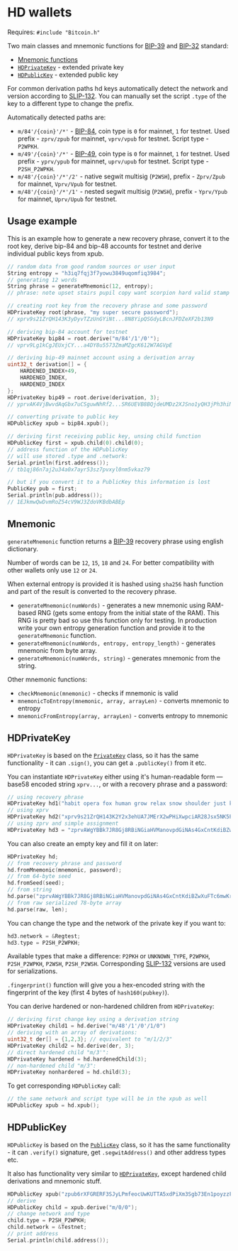 # HD wallets

Requires: `#include "Bitcoin.h"`

Two main classes and mnemonic functions for [BIP-39](https://github.com/bitcoin/bips/blob/master/bip-0039.mediawiki) and [BIP-32](https://github.com/bitcoin/bips/blob/master/bip-0032.mediawiki) standard:

- [Mnemonic functions](#mnemonic)
- [`HDPrivateKey`](#hdprivatekey) - extended private key
- [`HDPublicKey`](#hdpublickey) - extended public key

For common derivation paths hd keys automatically detect the network and version according to [SLIP-132](https://github.com/satoshilabs/slips/blob/master/slip-0132.md). You can manually set the script `.type` of the key to a different type to change the prefix.

Automatically detected paths are:
- `m/84'/{coin}'/*'` - [BIP-84](https://github.com/bitcoin/bips/blob/master/bip-0084.mediawiki), coin type is `0` for mainnet, `1` for testnet. Used prefix - `zprv/zpub` for mainnet, `vprv/vpub` for testnet. Script type - `P2WPKH`.
- `m/49'/{coin}'/*'` - [BIP-49](https://github.com/bitcoin/bips/blob/master/bip-0049.mediawiki), coin type is `0` for mainnet, `1` for testnet. Used prefix - `yprv/ypub` for mainnet, `uprv/upub` for testnet. Script type - `P2SH_P2WPKH`.
- `m/48'/{coin}'/*'/2'` - native segwit multisig (`P2WSH`), prefix - `Zprv/Zpub` for mainnet, `Vprv/Vpub` for testnet.
- `m/48'/{coin}'/*'/1'` - nested segwit multisig (`P2WSH`), prefix - `Yprv/Ypub` for mainnet, `Uprv/Upub` for testnet.

## Usage example

This is an example how to generate a new recovery phrase, convert it to the root key, derive bip-84 and bip-48 accounts for testnet and derive individual public keys from xpub.

```cpp
// random data from good random sources or user input
String entropy = "h3iq7fqj3f7yowu3849uqomfiq3984";
// generating 12 words
String phrase = generateMnemonic(12, entropy);
// phrase: note upset stairs pupil copy want scorpion hard valid stamp weasel cloud

// creating root key from the recovery phrase and some password
HDPrivateKey root(phrase, "my super secure password");
// xprv9s21ZrQH143K3yDyvTZzUnGYiNt...8N8YipQSGdyLBcnJFDZeXF2b13N9

// deriving bip-84 account for testnet
HDPrivateKey bip84 = root.derive("m/84'/1'/0'");
// vprv9Lg1kCgJEUxjCY...a4DY8u5573ZmaMZgcK612W7AGVpE

// deriving bip-49 mainnet account using a derivation array
uint32_t derivation[] = {
    HARDENED_INDEX+49, 
    HARDENED_INDEX,
    HARDENED_INDEX
};
HDPrivateKey bip49 = root.derive(derivation, 3);
// yprvAK4VjBwvdAqGbx7uCSguwNhRf2...SR6UEVB8BQjdeUMDz2XJSno1yQH3jPh3hiN

// converting private to public key
HDPublicKey xpub = bip84.xpub();

// deriving first receiving public key, unsing child function
HDPublicKey first = xpub.child(0).child(0);
// address function of the HDPublicKey 
// will use stored .type and .network:
Serial.println(first.address());
// tb1qj86n7aj2u34a0x7ayr53sz7pvxyl0nm5vkaz79

// but if you convert it to a PublicKey this information is lost
PublicKey pub = first;
Serial.println(pub.address());
// 1EJkmwQwDvmRoZ54cV9WJ3ZdoVKBdbABEp
```

## Mnemonic

`generateMnemonic` function returns a [BIP-39](https://github.com/bitcoin/bips/blob/master/bip-0039.mediawiki) recovery phrase using english dictionary.

Number of words can be `12`, `15`, `18` and `24`. For better compatibility with other wallets only use `12` or `24`.

When external entropy is provided it is hashed using `sha256` hash function and part of the result is converted to the recovery phrase.

- `generateMnemonic(numWords)` - generates a new mnemonic using RAM-based RNG (gets some entopy from the initial state of the RAM). This RNG is pretty bad so use this function only for testing. In production write your own entropy generation function and provide it to the `generateMnemonic` function.
- `generateMnemonic(numWords, entropy, entropy_length)` - generates mnemonic from byte array.
- `generateMnemonic(numWords, string)` - generates mnemonic from the string.

Other mnemonic functions:

- `checkMnemonic(mnemonic)` - checks if mnemonic is valid
- `mnemonicToEntropy(mnemonic, array, arrayLen)` - converts mnemonic to entropy
- `mnemonicFromEntropy(array, arrayLen)` - converts entropy to mnemonic

## HDPrivateKey

`HDPrivateKey` is based on the [`PrivateKey`](keys.md#privatekey) class, so it has the same functionality - it can `.sign()`, you can get a `.publicKey()` from it etc.

You can instantiate `HDPrivateKey` either using it's human-readable form — base58 encoded string `xprv...`, or with a recovery phrase and a password:

```cpp
// using recovery phrase
HDPrivateKey hd1("habit opera fox human grow relax snow shoulder just knife tail guilt", "mypassword!");
// using xprv
HDPrivateKey hd2("xprv9s21ZrQH143K2Y2x3ehUA7JMErX2wPHiXwpciAR28Jsx5NK5Pw8Ured3p1toftWgA3nYxR53LHgZqHBgBUT4DsXFL4xzWr5Dpbr2D6kHfn9");
// using zprv and simple assignment
HDPrivateKey hd3 = "zprvAWgYBBk7JR8Gj8RBiNGiaHVManovpdGiNAs4GxCntKdiBZwXuFTc6mwKrRoyfhpWyL2ATNGAFcPfbrQocsH5pLtT4kMqgfiCN3yJzFxBzPb";
```

You can also create an empty key and fill it on later:

```cpp
HDPrivateKey hd;
// from recovery phrase and password
hd.fromMnemonic(mnemonic, password);
// from 64-byte seed
hd.fromSeed(seed);
// from string
hd.parse("zprvAWgYBBk7JR8Gj8RBiNGiaHVManovpdGiNAs4GxCntKdiBZwXuFTc6mwKrRoyfhpWyL2ATNGAFcPfbrQocsH5pLtT4kMqgfiCN3yJzFxBzPb");
// from raw serialized 78-byte array
hd.parse(raw, len);
```

You can change the type and the network of the private key if you want to:
```cpp
hd3.network = &Regtest;
hd3.type = P2SH_P2WPKH;
```

Available types that make a difference: `P2PKH` or `UNKNOWN_TYPE`, `P2WPKH`, `P2SH_P2WPKH`, `P2WSH`, `P2SH_P2WSH`. Corresponding [SLIP-132](https://github.com/satoshilabs/slips/blob/master/slip-0132.md) versions are used for serializations.

`.fingerprint()` function will give you a hex-encoded string with the fingerprint of the key (first 4 bytes of `hash160(pubkey)`).

You can derive hardened or non-hardened children from `HDPrivateKey`:

```cpp
// deriving first change key using a derivation string
HDPrivateKey child1 = hd.derive("m/48'/1'/0'/1/0")
// deriving with an array of derivations:
uint32_t der[] = {1,2,3}; // equivalent to "m/1/2/3"
HDPrivateKey child2 = hd.derive(der, 3);
// direct hardened child "m/3'":
HDPrivateKey hardened = hd.hardenedChild(3);
// non-hardened child "m/3":
HDPrivateKey nonhardered = hd.child(3);
```

To get corresponding `HDPublicKey` call:

```cpp
// the same network and script type will be in the xpub as well
HDPublicKey xpub = hd.xpub();
```

## HDPublicKey

`HDPublicKey` is based on the [`PublicKey`](keys.md#publickey) class, so it has the same functionality - it can `.verify()` signature, get `.segwitAddress()` and other address types etc.

It also has functionality very similar to [`HDPrivateKey`](#hdprivatekey), except hardened child derivations and mnemonic stuff.

```cpp
HDPublicKey xpub("zpub6rXFGRERF3SJyLPmfeocUwKUTTA5xdPiXm3Sgb73En1poyzzFrR7SbCN3GKJoujJTymFVn8G6Qqb6nsHj59VBDf4xxFwxys3A7TLoPvF5Fr");
// derive
HDPublicKey child = xpub.derive("m/0/0");
// change network and type
child.type = P2SH_P2WPKH;
child.network = &Testnet;
// print address
Serial.println(child.address());
```
